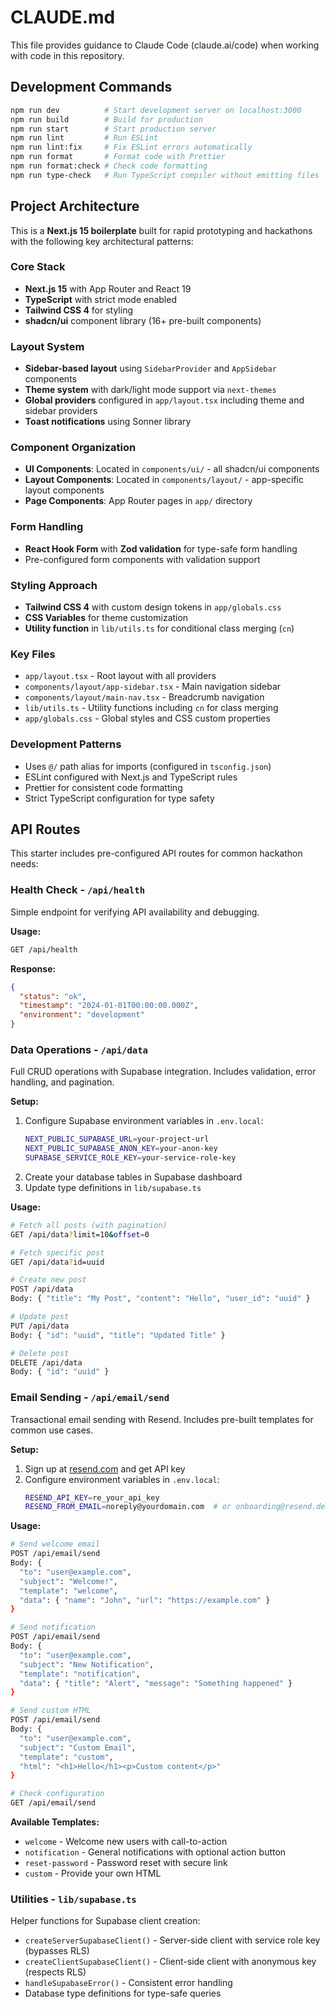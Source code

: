# CLAUDE.md

This file provides guidance to Claude Code (claude.ai/code) when working with code in this repository.

## Development Commands

```bash
npm run dev          # Start development server on localhost:3000
npm run build        # Build for production
npm run start        # Start production server
npm run lint         # Run ESLint
npm run lint:fix     # Fix ESLint errors automatically
npm run format       # Format code with Prettier
npm run format:check # Check code formatting
npm run type-check   # Run TypeScript compiler without emitting files
```

## Project Architecture

This is a **Next.js 15 boilerplate** built for rapid prototyping and hackathons with the following key architectural patterns:

### Core Stack
- **Next.js 15** with App Router and React 19
- **TypeScript** with strict mode enabled
- **Tailwind CSS 4** for styling
- **shadcn/ui** component library (16+ pre-built components)

### Layout System
- **Sidebar-based layout** using `SidebarProvider` and `AppSidebar` components
- **Theme system** with dark/light mode support via `next-themes`
- **Global providers** configured in `app/layout.tsx` including theme and sidebar providers
- **Toast notifications** using Sonner library

### Component Organization
- **UI Components**: Located in `components/ui/` - all shadcn/ui components
- **Layout Components**: Located in `components/layout/` - app-specific layout components
- **Page Components**: App Router pages in `app/` directory

### Form Handling
- **React Hook Form** with **Zod validation** for type-safe form handling
- Pre-configured form components with validation support

### Styling Approach
- **Tailwind CSS 4** with custom design tokens in `app/globals.css`
- **CSS Variables** for theme customization
- **Utility function** in `lib/utils.ts` for conditional class merging (`cn`)

### Key Files
- `app/layout.tsx` - Root layout with all providers
- `components/layout/app-sidebar.tsx` - Main navigation sidebar
- `components/layout/main-nav.tsx` - Breadcrumb navigation
- `lib/utils.ts` - Utility functions including `cn` for class merging
- `app/globals.css` - Global styles and CSS custom properties

### Development Patterns
- Uses `@/` path alias for imports (configured in `tsconfig.json`)
- ESLint configured with Next.js and TypeScript rules
- Prettier for consistent code formatting
- Strict TypeScript configuration for type safety

## API Routes

This starter includes pre-configured API routes for common hackathon needs:

### Health Check - `/api/health`
Simple endpoint for verifying API availability and debugging.

**Usage:**
```bash
GET /api/health
```

**Response:**
```json
{
  "status": "ok",
  "timestamp": "2024-01-01T00:00:00.000Z",
  "environment": "development"
}
```

### Data Operations - `/api/data`
Full CRUD operations with Supabase integration. Includes validation, error handling, and pagination.

**Setup:**
1. Configure Supabase environment variables in `.env.local`:
   ```bash
   NEXT_PUBLIC_SUPABASE_URL=your-project-url
   NEXT_PUBLIC_SUPABASE_ANON_KEY=your-anon-key
   SUPABASE_SERVICE_ROLE_KEY=your-service-role-key
   ```
2. Create your database tables in Supabase dashboard
3. Update type definitions in `lib/supabase.ts`

**Usage:**
```bash
# Fetch all posts (with pagination)
GET /api/data?limit=10&offset=0

# Fetch specific post
GET /api/data?id=uuid

# Create new post
POST /api/data
Body: { "title": "My Post", "content": "Hello", "user_id": "uuid" }

# Update post
PUT /api/data
Body: { "id": "uuid", "title": "Updated Title" }

# Delete post
DELETE /api/data
Body: { "id": "uuid" }
```

### Email Sending - `/api/email/send`
Transactional email sending with Resend. Includes pre-built templates for common use cases.

**Setup:**
1. Sign up at [resend.com](https://resend.com) and get API key
2. Configure environment variables in `.env.local`:
   ```bash
   RESEND_API_KEY=re_your_api_key
   RESEND_FROM_EMAIL=noreply@yourdomain.com  # or onboarding@resend.dev for testing
   ```

**Usage:**
```bash
# Send welcome email
POST /api/email/send
Body: {
  "to": "user@example.com",
  "subject": "Welcome!",
  "template": "welcome",
  "data": { "name": "John", "url": "https://example.com" }
}

# Send notification
POST /api/email/send
Body: {
  "to": "user@example.com",
  "subject": "New Notification",
  "template": "notification",
  "data": { "title": "Alert", "message": "Something happened" }
}

# Send custom HTML
POST /api/email/send
Body: {
  "to": "user@example.com",
  "subject": "Custom Email",
  "template": "custom",
  "html": "<h1>Hello</h1><p>Custom content</p>"
}

# Check configuration
GET /api/email/send
```

**Available Templates:**
- `welcome` - Welcome new users with call-to-action
- `notification` - General notifications with optional action button
- `reset-password` - Password reset with secure link
- `custom` - Provide your own HTML

### Utilities - `lib/supabase.ts`
Helper functions for Supabase client creation:
- `createServerSupabaseClient()` - Server-side client with service role key (bypasses RLS)
- `createClientSupabaseClient()` - Client-side client with anonymous key (respects RLS)
- `handleSupabaseError()` - Consistent error handling
- Database type definitions for type-safe queries